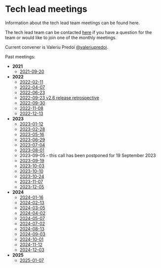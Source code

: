 Tech lead meetings
==================

Information about the tech lead team meetings can be found here.

The tech lead team can be contacted
[here](https://github.com/orgs/ESMValGroup/teams/technical-lead-development-team)
if you have a question for the team or would like to join one of the monthly meetings.

Current convener is Valeriu Predoi [@valeriupredoi](https://github.com/valeriupredoi).

Past meetings:
  - **2021**
    - [2021-09-20](Minutes/20210920.md)
  - **2022**
    - [2022-02-11](Minutes/20220211.md)
    - [2022-04-07](Minutes/20220407.md)
    - [2022-06-23](Minutes/20220623.md)
    - [2022-09-23 v2.6 release retrospective](Minutes/20220923.md)
    - [2022-09-30](Minutes/20220930.md)
    - [2022-11-08](Minutes/20221108.md)
    - [2022-12-13](Minutes/20221213.md)
  - **2023**
    - [2023-01-12](Minutes/20230112.md)
    - [2023-02-28](Minutes/20230228.md)
    - [2023-05-16](Minutes/20230516.md)
    - [2023-06-29](Minutes/20230629.md)
    - [2023-07-04](Minutes/20230704.md)
    - [2023-08-01](Minutes/20230801.md)
    - 2023-09-05 - this call has been postponed for 19 September 2023
    - [2023-09-19](Minutes/20230919.md)
    - [2023-10-03](Minutes/20231003.md)
    - [2023-10-10](Minutes/20231010.md)
    - [2023-10-24](Minutes/20231024.md)
    - [2023-11-07](Minutes/20231107.md)
    - [2023-12-05](Minutes/20231205.md)
  - **2024**
    - [2024-01-16](Minutes/20240116.md)
    - [2024-02-13](Minutes/20240213.md)
    - [2024-03-05](Minutes/20240305.md)
    - [2024-04-02](Minutes/20240402.md)
    - [2024-05-07](Minutes/20240507.md)
    - [2024-07-02](Minutes/20240702.md)
    - [2024-08-13](Minutes/20240813.md)
    - [2024-09-03](Minutes/20240903.md)
    - [2024-10-01](Minutes/20241001.md)
    - [2024-11-12](Minutes/20241112.md)
    - [2024-12-03](Minutes/20241203.md)
  - **2025**
    - [2025-01-07](Minutes/20250107.md)
